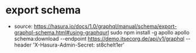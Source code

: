 # export schema
- source: https://hasura.io/docs/1.0/graphql/manual/schema/export-graphql-schema.html#using-graphqurl
     sudo npm install -g apollo
     apollo schema:download --endpoint https://demo.itsecorg.de/api/v1/graphql --header 'X-Hasura-Admin-Secret: st8chelt1er'
